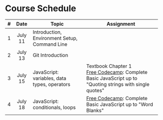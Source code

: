# Course Schedule

| # |Date   | Topic  | Assignment  |
|:---:|:---:|---|---|
| 1 | July 11  | Introduction, Environment Setup, Command Line  |   |
| 2 | July 13  | Git Introduction | |
| 3 | July 15  | JavaScript: variables, data types, operators | Textbook Chapter 1 <br/>[Free Codecamp](https://www.freecodecamp.com/challenges/comment-your-javascript-code): Complete Basic JavaScript up to "Quoting strings with single quotes"|
| 4 | July 18  | JavaScript: conditionals, loops | [Free Codecamp](https://www.freecodecamp.com/challenges/comment-your-javascript-code): Complete Basic JavaScript up to "Word Blanks" |
